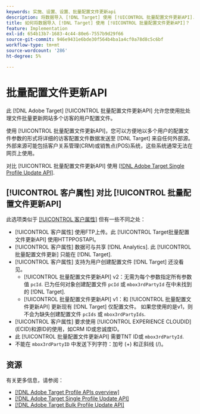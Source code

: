 ```yaml
---
keywords: 实施、设置、设置、批量配置文件更新api
description: 将数据导入 [!DNL Target] 使用 [!UICONTROL 批量配置文件更新API].
title: 如何将数据导入 [!DNL Target] 使用 [!UICONTROL 批量配置文件更新API]？
feature: Implementation
exl-id: 654b13b7-1683-4c44-80e6-7557b9d29f66
source-git-commit: 946e9431e6bde30f564b4ba1a4cf0a78d8c5c6bf
workflow-type: tm+mt
source-wordcount: '286'
ht-degree: 5%

---
```


# 批量配置文件更新API

此 [!DNL Adobe Target] [!UICONTROL 批量配置文件更新API] 允许您使用批处理文件批量更新网站多个访客的用户配置文件。

使用 [!UICONTROL 批量配置文件更新API]，您可以方便地以多个用户的配置文件参数的形式将详细的访客配置文件数据发送至 [!DNL Target] 来自任何外部源。 外部来源可能包括客户关系管理(CRM)或销售点(POS)系统，这些系统通常无法在网页上使用。

对比 [!UICONTROL 批量配置文件更新API] 使用 [[!DNL Adobe Target Single Profile Update API]](/help/dev/administer/profile-api/profile-single-api.md).

## [!UICONTROL 客户属性] 对比 [!UICONTROL 批量配置文件更新API]

此选项类似于 [[!UICONTROL 客户属性]](/help/dev/before-implement/methods-to-get-data-into-target/customer-attributes.md) 但有一些不同之处：

* [!UICONTROL 客户属性] 使用FTP上传。此 [!UICONTROL Target批量配置文件更新API] 使用HTTPPOSTAPI。
* [!UICONTROL 客户属性] 数据可与共享 [!DNL Analytics]. 此 [!UICONTROL 批量配置文件更新] 只能在 [!DNL Target].
* [!UICONTROL 客户属性] 支持为用户创建配置文件 [!DNL Target] 还没看见。
   * [!UICONTROL 批量配置文件更新API] v2：无需为每个参数指定所有参数值 `pcId`. 已为任何对象创建配置文件 `pcId` 或 `mbox3rdPartyId` 在中未找到的 [!DNL Target].
   * [!UICONTROL 批量配置文件更新API] v1：和 [!UICONTROL 批量配置文件更新API] 更新现有 [!DNL Target] 仅配置文件。 如果您使用的是v1，则不会为缺失创建配置文件 `pcIds` 或 `mbox3rdPartyIds`.
* [!UICONTROL 客户属性] 要求使用 [!UICONTROL EXPERIENCE CLOUDID] (ECID)和源ID的使用，如CRM ID或忠诚度ID。
* 此 [!UICONTROL 批量配置文件更新API] 需要TNT ID或 `mbox3rdPartyId`.
* 不能在 `mbox3rdPartyID` 中发送下列字符：加号 (+) 和正斜线 (/)。

## 资源

有关更多信息，请参阅：

* [[!DNL Adobe Target Profile APIs overview]](/help/dev/administer/profile-api/profile-api-overview.md)
* [[!DNL Adobe Target Single Profile Update API]](/help/dev/administer/profile-api/profile-single-api.md)
* [[!DNL Adobe Target Bulk Profile Update API]](/help/dev/administer/profile-api/profile-bulk-api.md)